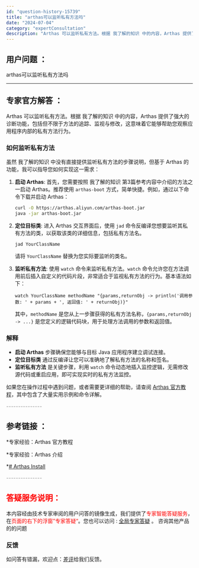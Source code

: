 ```yaml
---
id: "question-history-15739"
title: "arthas可以监听私有方法吗"
date: "2024-07-04"
category: "expertConsultation"
description: "Arthas 可以监听私有方法。根据 我了解的知识 中的内容，Arthas 提供了强大的诊断功能，包括但不限于方法的追踪、监视与修改，这意味着它能够帮助您观察应用程序内部的私有方法行为。### 如何监听私有方法虽然 我了解的知识 中没有直接提供监听私有方法的步骤说明，但基于 Arthas 的功能，我"
---
```


## 用户问题 ：

arthas可以监听私有方法吗

---

## 专家官方解答 ：

Arthas 可以监听私有方法。根据 我了解的知识 中的内容，Arthas 提供了强大的诊断功能，包括但不限于方法的追踪、监视与修改，这意味着它能够帮助您观察应用程序内部的私有方法行为。

### 如何监听私有方法

虽然 我了解的知识 中没有直接提供监听私有方法的步骤说明，但基于 Arthas 的功能，我可以指导您如何实现这一需求：

1. **启动 Arthas**: 首先，您需要按照 我了解的知识 第3篇参考内容中介绍的方法之一启动 Arthas。推荐使用 `arthas-boot` 方式，简单快捷。例如，通过以下命令下载并启动 Arthas：

   ```bash
   curl -O https://arthas.aliyun.com/arthas-boot.jar
   java -jar arthas-boot.jar
   ```

2. **定位目标类**: 进入 Arthas 交互界面后，使用 `jad` 命令反编译您想要监听其私有方法的类，以获取该类的详细信息，包括私有方法名。

   ```shell
   jad YourClassName
   ```

   请将 `YourClassName` 替换为您实际要监听的类名。

3. **监听私有方法**: 使用 `watch` 命令来监听私有方法。`watch` 命令允许您在方法调用前后插入自定义的代码片段，非常适合于监视私有方法的行为。基本语法如下：
   ```shell
   watch YourClassName methodName "{params,returnObj -> println('调用参数: ' + params + ', 返回值: ' + returnObj)}"
   ```
   其中，`methodName` 是您从上一步骤获得的私有方法名称，`{params,returnObj -> ...}` 是您定义的逻辑代码块，用于处理方法调用的参数和返回值。

### 解释

- **启动 Arthas** 步骤确保您能够与目标 Java 应用程序建立调试连接。
- **定位目标类** 通过反编译让您可以准确地了解私有方法的名称和签名。
- **监听私有方法** 是关键步骤，利用 `watch` 命令动态地插入监控逻辑，无需修改源代码或重启应用，即可实现实时的私有方法监控。

如果您在操作过程中遇到问题，或者需要更详细的帮助，请查阅 [Arthas 官方教程](https://arthas.aliyun.com/doc/arthas-tutorials.html?language=cn)，其中包含了大量实用示例和命令详解。

<font color="#949494">---------------</font>

## 参考链接 ：

\*专家经验：Arthas 官方教程

\*专家经验：Arthas 介绍

\*[# Arthas Install](https://github.com/alibaba/arthas/tree/master/site/docs/doc/install-detail.md)

<font color="#949494">---------------</font>

## <font color="#FF0000">答疑服务说明：</font>

本内容经由技术专家审阅的用户问答的镜像生成，我们提供了<font color="#FF0000">专家智能答疑服务</font>，在<font color="#FF0000">页面的右下的浮窗”专家答疑“</font>。您也可以访问 : [全局专家答疑](https://answer.opensource.alibaba.com/docs/intro) 。 咨询其他产品的的问题

### 反馈

如问答有错漏，欢迎点：[差评](https://ai.nacos.io/user/feedbackByEnhancerGradePOJOID?enhancerGradePOJOId=16096)给我们反馈。
